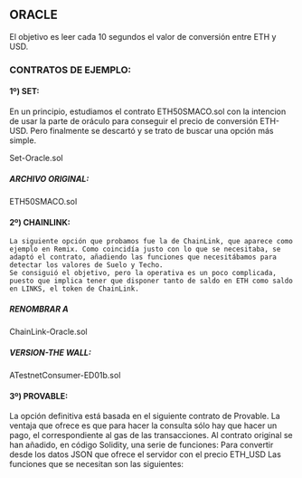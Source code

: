 ## ORACLE
El objetivo es leer cada 10 segundos el valor de conversión entre ETH y USD.


### CONTRATOS DE EJEMPLO:

#### 1º) SET: 
En un principio, estudiamos el contrato ETH50SMACO.sol con la intencion de usar la parte de oráculo para conseguir el precio de conversión ETH-USD.
Pero finalmente se descartó y se trato de buscar una opción más simple.
	
Set-Oracle.sol
##### ARCHIVO ORIGINAL:
ETH50SMACO.sol

#### 2º) CHAINLINK:
	La siguiente opción que probamos fue la de ChainLink, que aparece como ejemplo en Remix. Como coincidía justo con lo que se necesitaba, se adaptó el contrato, añadiendo las funciones que necesitábamos para detectar los valores de Suelo y Techo.
	Se consiguió el objetivo, pero la operativa es un poco complicada, puesto que implica tener que disponer tanto de saldo en ETH como saldo en LINKS, el token de ChainLink.
##### RENOMBRAR A
ChainLink-Oracle.sol
##### VERSION-THE WALL:
ATestnetConsumer-ED01b.sol

#### 3º) PROVABLE:
La opción definitiva está basada en el siguiente contrato de Provable. La ventaja que ofrece es que para hacer la consulta sólo hay que hacer un pago, el correspondiente al gas de las transacciones.
Al contrato original se han añadido, en código Solidity, una serie de funciones:
	Para convertir desde los datos JSON que ofrece el servidor con el precio ETH_USD
	Las funciones que se necesitan son las siguientes:
	
